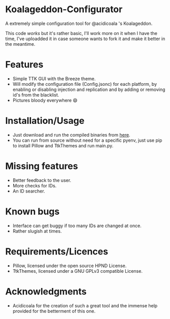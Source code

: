 # Koalageddon-Configurator
A extremely simple configuration tool for @acidicoala 's Koalageddon.

This code *works* but it's rather basic, I'll work more on it when I have the time, I've uploadded it in case someone wants to fork it and make it better in the meantime.

# Features
- Simple TTK GUI with the Breeze theme.
- Will modify the configuration file (Config.jsonc) for each platform, by enabling or disabling injection and replication and by adding or removing id's from the blacklist.
- Pictures bloody everywhere 😄

# Installation/Usage
- Just download and run the compiled binaries from [here](https://github.com/g-yui/KoalaGeddon-Configurator/releases).
- You can run from source without need for a specific pyenv, just use pip to install Pillow and TtkThemes and run main.py.

# Missing features
- Better feedback to the user.
- More checks for IDs.
- An ID searcher.

# Known bugs
- Interface can get buggy if too many IDs are changed at once.
- Rather slugish at times.

# Requirements/Licences
- Pillow, licensed under the open source HPND License.
- TtkThemes, licensed under a GNU GPLv3 compatible License.

# Acknowledgments
- Acidicoala for the creation of such a great tool and the immense help provided for the betterment of this one.
